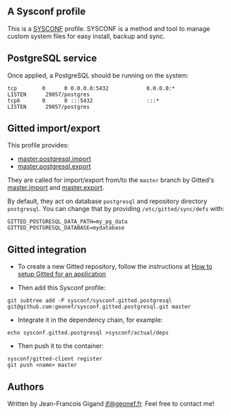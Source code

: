 ## A Sysconf profile

This is a [SYSCONF](https://github.com/geonef/sysconf.base)
profile. SYSCONF is a method and tool to manage custom system files
for easy install, backup and sync.


## PostgreSQL service

Once applied, a PostgreSQL should be running on the system:
```
tcp        0      0 0.0.0.0:5432            0.0.0.0:*               LISTEN      29057/postgres  
tcp6       0      0 :::5432                 :::*                    LISTEN      29057/postgres  
```


## Gitted import/export

This profile provides:
* [master.postgresql.import](tree/etc/gitted/sync/master.postgresql.import)
* [master.postgresql.export](tree/etc/gitted/sync/master.postgresql.export)

They are called for import/export from/to the ```master``` branch by
Gitted's
[master.import](https://github.com/geonef/sysconf.gitted/blob/master/tree/etc/gitted/sync/master.impport)
and
[master.export](https://github.com/geonef/sysconf.gitted/blob/master/tree/etc/gitted/sync/master.export).

By default, they act on database ```postgresql``` and repository
directory ```postgresql```. You can change that by providing
```/etc/gitted/sync/defs``` with:
```
GITTED_POSTGRESQL_DATA_PATH=my_pg_data
GITTED_POSTGRESQL_DATABASE=mydatabase
```


## Gitted integration

* To create a new Gitted repository, follow the instructions at
  [How to setup Gitted for an application](https://github.com/geonef/sysconf.gitted/blob/master/doc/howto-create-new.md)
  
* Then add this Sysconf profile:
```
git subtree add -P sysconf/sysconf.gitted.postgresql git@github.com:geonef/sysconf.gitted.postgresql.git master
```

* Integrate it in the dependency chain, for example:
```
echo sysconf.gitted.postgresql >sysconf/actual/deps
```

* Then push it to the container:
```
sysconf/gitted-client register
git push <name> master
```


## Authors

Written by Jean-Francois Gigand <jf@geonef.fr>. Feel free to contact me!
